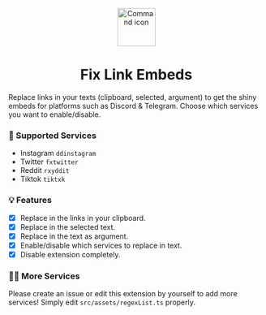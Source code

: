 <p align="center">
  <img src="https://i.imgur.com/aUDiXei.png" width="75" alt="Command icon" />
  <h1 align="center">Fix Link Embeds</h1>
</p>

Replace links in your texts (clipboard, selected, argument) to get the shiny embeds for platforms such as Discord & Telegram. Choose which services you want to enable/disable.

### 🧬 Supported Services

- Instagram `ddinstagram`
- Twitter `fxtwitter`
- Reddit `rxyddit`
- Tiktok `tiktxk`

### 💡 Features

- [x] Replace in the links in your clipboard.
- [x] Replace in the selected text.
- [x] Replace in the text as argument.
- [x] Enable/disable which services to replace in text.
- [x] Disable extension completely.

### 🙋‍♂️ More Services

Please create an issue or edit this extension by yourself to add more services! Simply edit `src/assets/regexList.ts` properly.
